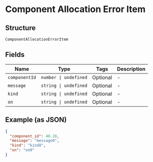
# Component Allocation Error Item

## Structure

`ComponentAllocationErrorItem`

## Fields

| Name | Type | Tags | Description |
|  --- | --- | --- | --- |
| `componentId` | `number \| undefined` | Optional | - |
| `message` | `string \| undefined` | Optional | - |
| `kind` | `string \| undefined` | Optional | - |
| `on` | `string \| undefined` | Optional | - |

## Example (as JSON)

```json
{
  "component_id": 40.28,
  "message": "message0",
  "kind": "kind8",
  "on": "on0"
}
```

